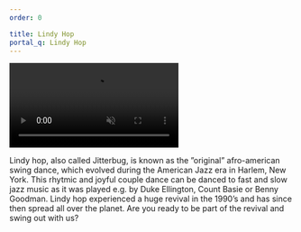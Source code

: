 ```yaml
---
order: 0

title: Lindy Hop
portal_q: Lindy Hop
---
```


<a href="https://www.youtube.com/watch?v=H9ExBUKjqLo" target="_blank" class="article-media">
	<video playsinline autoplay muted loop>
		<source alt="{{ site.title }}" src="{{ site.urlvid }}lindyhop.webm" type="video/webm" />
	</video>
</a>

Lindy hop, also called Jitterbug, is known as the ”original” afro-american swing dance, which evolved during the American Jazz era in Harlem, New York. This rhytmic and joyful couple dance can be danced to fast and slow jazz music as it was played e.g. by Duke Ellington, Count Basie or Benny Goodman. Lindy hop experienced a huge revival in the 1990’s and has since then spread all over the planet.  Are you ready to be part of the revival and swing out with us?

<!--more-->

